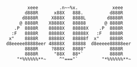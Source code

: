 ```

        xeee        .n~~%x.             xeee    
       d888R      x88X   888.          d888R    
      d8888R     X888X   8888L        d8888R    
     @ 8888R    X8888X   88888       @ 8888R    
   .P  8888R    88888X   88888X    .P  8888R    
  :F   8888R    88888X   88888X   :F   8888R    
 x"    8888R    88888X   88888f  x"    8888R    
d8eeeee88888eer 48888X   88888  d8eeeee88888eer 
       8888R     ?888X   8888"         8888R    
       8888R      "88X   88*`          8888R    
    "*%%%%%%**~     ^"==="`         "*%%%%%%**~ 
                                                

```                                             


<!--
**abetobing/abetobing** is a ✨ _special_ ✨ repository because its `README.md` (this file) appears on your GitHub profile.

Here are some ideas to get you started:

- 🔭 I’m currently working on ...
- 🌱 I’m currently learning ...
- 👯 I’m looking to collaborate on ...
- 🤔 I’m looking for help with ...
- 💬 Ask me about ...
- 📫 How to reach me: ...
- 😄 Pronouns: ...
- ⚡ Fun fact: ...
-->
